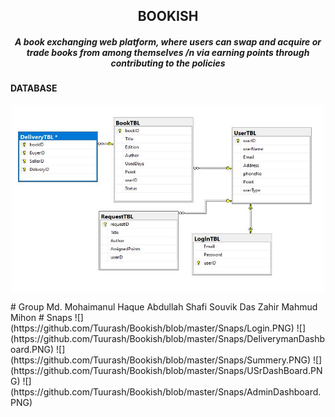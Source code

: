 <h2 align="center">BOOKISH</h2>  
<h5 align="center">A book exchanging web platform, where users can swap and acquire or trade books from among themselves /n
via earning points through contributing to the policies</h5>  

#### DATABASE
<p align="center">
  <img align="center" src="https://github.com/Tuurash/Bookish/blob/master/proposedDB.JPG" width="500" height="300" />
</p>
# Group
Md. Mohaimanul Haque  
Abdullah Shafi  
Souvik Das  
Zahir Mahmud Mihon  
# Snaps  
![](https://github.com/Tuurash/Bookish/blob/master/Snaps/Login.PNG) ![](https://github.com/Tuurash/Bookish/blob/master/Snaps/DeliverymanDashboard.PNG) 
![](https://github.com/Tuurash/Bookish/blob/master/Snaps/Summery.PNG)
![](https://github.com/Tuurash/Bookish/blob/master/Snaps/USrDashBoard.PNG)
![](https://github.com/Tuurash/Bookish/blob/master/Snaps/AdminDashboard.PNG)
